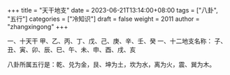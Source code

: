 +++
title = "天干地支"
date = 2023-06-21T13:14:00+08:00
tags = ["八卦", "五行"]
categories = ["冷知识"]
draft = false
weight = 2011
author = "zhangxingong"
+++

一、十天干
甲、乙、丙、丁、戊、己、庚、辛、壬、癸
一、十二地支名称：
子、丑、寅、卯、辰、巳、午、未、申、酉、戌、亥

八卦所属五行是：乾、兑为金，艮、坤为土，坎为水，离为火，震、巽为木。
